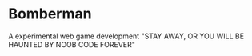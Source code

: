 # Bomberman
A experimental web game development
"STAY AWAY, OR YOU WILL BE HAUNTED BY NOOB CODE FOREVER"

